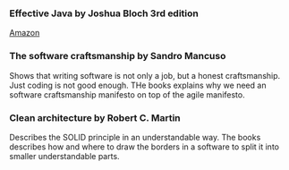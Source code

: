 ### Effective Java by Joshua Bloch 3rd edition
[Amazon](https://www.amazon.com/Effective-Java-Joshua-Bloch/dp/0134685997)

### The software craftsmanship by Sandro Mancuso
Shows that writing software is not only a job, but a honest craftsmanship.
Just coding is not good enough. THe books explains why we need an software craftsmanship manifesto on top of the agile manifesto.

### Clean architecture by Robert C. Martin
Describes the SOLID principle in an understandable way.
The books describes how and where to draw the borders in a software to split it into smaller understandable parts.
  